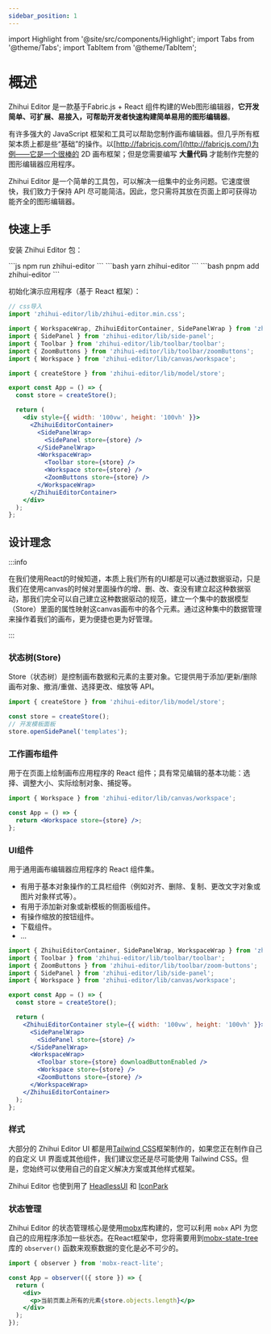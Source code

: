 ```yaml
---
sidebar_position: 1
---
```


import Highlight from '@site/src/components/Highlight';
import Tabs from '@theme/Tabs';
import TabItem from '@theme/TabItem';

# 概述

<Highlight color="#dfd9fe">Zhihui Editor</Highlight> 是一款基于Fabric.js + React 组件构建的Web图形编辑器，**它开发简单、可扩展、易接入，可帮助开发者快速构建简单易用的图形编辑器**。

有许多强大的 JavaScript 框架和工具可以帮助您制作画布编辑器。但几乎所有框架本质上都是些“基础”的操作。以[http://fabricjs.com/](http://fabricjs.com/)为例——它是一个很棒的 2D 画布框架；但是您需要编写 **大量代码** 才能制作完整的图形编辑器应用程序。

Zhihui Editor 是一个简单的工具包，可以解决一组集中的业务问题。它速度很快，我们致力于保持 API 尽可能简洁。因此，您只需将其放在页面上即可获得功能齐全的图形编辑器。

## 快速上手

安装 <Highlight color="#dfd9fe">Zhihui Editor</Highlight> 包：

<Tabs>
  <TabItem value="npm run zhihui-editor" label="npm" default>
    ```js
    npm run zhihui-editor
    ```
  </TabItem>
  <TabItem value="yarn zhihui-editor" label="Yarn">
    ```bash
    yarn zhihui-editor
    ```
  </TabItem>
  <TabItem value="pnpm add zhihui-editor" label="pnpm">
    ```bash
    pnpm add zhihui-editor
    ```
  </TabItem>
</Tabs>

初始化演示应用程序（基于 React 框架）：

```jsx
// css导入
import 'zhihui-editor/lib/zhihui-editor.min.css';

import { WorkspaceWrap, ZhihuiEditorContainer, SidePanelWrap } from 'zhihui-editor';
import { SidePanel } from 'zhihui-editor/lib/side-panel';
import { Toolbar } from 'zhihui-editor/lib/toolbar/toolbar';
import { ZoomButtons } from 'zhihui-editor/lib/toolbar/zoomButtons';
import { Workspace } from 'zhihui-editor/lib/canvas/workspace';

import { createStore } from 'zhihui-editor/lib/model/store';

export const App = () => {
  const store = createStore();

  return (
    <div style={{ width: '100vw', height: '100vh' }}>
      <ZhihuiEditorContainer>
        <SidePanelWrap>
          <SidePanel store={store} />
        </SidePanelWrap>
        <WorkspaceWrap>
          <Toolbar store={store} />
          <Workspace store={store} />
          <ZoomButtons store={store} />
        </WorkspaceWrap>
      </ZhihuiEditorContainer>
    </div>
  );
};
```

## 设计理念

:::info

在我们使用React的时候知道，本质上我们所有的UI都是可以通过数据驱动，只是我们在使用canvas的时候对里面操作的增、删、改、查没有建立起这种数据驱动，那我们完全可以自己建立这种数据驱动的规范，建立一个集中的数据模型（Store）里面的属性映射这canvas画布中的各个元素。通过这种集中的数据管理来操作着我们的画布，更为便捷也更为好管理。

:::

### 状态树(Store)

Store（状态树）是控制画布数据和元素的主要对象。它提供用于添加/更新/删除画布对象、撤消/重做、选择更改、缩放等 API。

```jsx
import { createStore } from 'zhihui-editor/lib/model/store';

const store = createStore();
// 开发模板面板
store.openSidePanel('templates');
```

### 工作画布组件

用于在页面上绘制画布应用程序的 React 组件；具有常见编辑的基本功能：选择、调整大小、实际绘制对象、捕捉等。

```jsx
import { Workspace } from 'zhihui-editor/lib/canvas/workspace';

const App = () => {
  return <Workspace store={store} />;
};
```

### UI组件

用于通用画布编辑器应用程序的 React 组件集。

- 有用于基本对象操作的工具栏组件（例如对齐、删除、复制、更改文字对象或图片对象样式等）。
- 有用于添加新对象或新模板的侧面板组件。
- 有操作缩放的按钮组件。
- 下载组件。
- ...

```jsx
import { ZhihuiEditorContainer, SidePanelWrap, WorkspaceWrap } from 'zhihui-editor';
import { Toolbar } from 'zhihui-editor/lib/toolbar/toolbar';
import { ZoomButtons } from 'zhihui-editor/lib/toolbar/zoom-buttons';
import { SidePanel } from 'zhihui-editor/lib/side-panel';
import { Workspace } from 'zhihui-editor/lib/canvas/workspace';

export const App = () => {
  const store = createStore();

  return (
    <ZhihuiEditorContainer style={{ width: '100vw', height: '100vh' }}>
      <SidePanelWrap>
        <SidePanel store={store} />
      </SidePanelWrap>
      <WorkspaceWrap>
        <Toolbar store={store} downloadButtonEnabled />
        <Workspace store={store} />
        <ZoomButtons store={store} />
      </WorkspaceWrap>
    </ZhihuiEditorContainer>
  );
};
```

### 样式

大部分的 <Highlight color="#dfd9fe">Zhihui Editor</Highlight> UI 都是用[Tailwind CSS](https://tailwindui.com/)框架制作的，如果您正在制作自己的自定义 UI 界面或其他组件，我们建议您还是尽可能使用 Tailwind CSS。但是，您始终可以使用自己的自定义解决方案或其他样式框架。

Zhihui Editor 也使到用了 [HeadlessUI](https://headlessui.com/) 和 [IconPark](https://iconpark.oceanengine.com/home)

### 状态管理

Zhihui Editor 的状态管理核心是使用[mobx](https://mobx.js.org/README.html)库构建的，您可以利用 <code>mobx</code> API 为您自己的应用程序添加一些状态。在React框架中，您将需要用到[mobx-state-tree](https://mobx-state-tree.js.org/intro/welcome)库的 <code>observer()</code> 函数来观察数据的变化是必不可少的。

```jsx
import { observer } from 'mobx-react-lite';

const App = observer(({ store }) => {
  return (
    <div>
      <p>当前页面上所有的元素{store.objects.length}</p>
    </div>
  );
});
```
